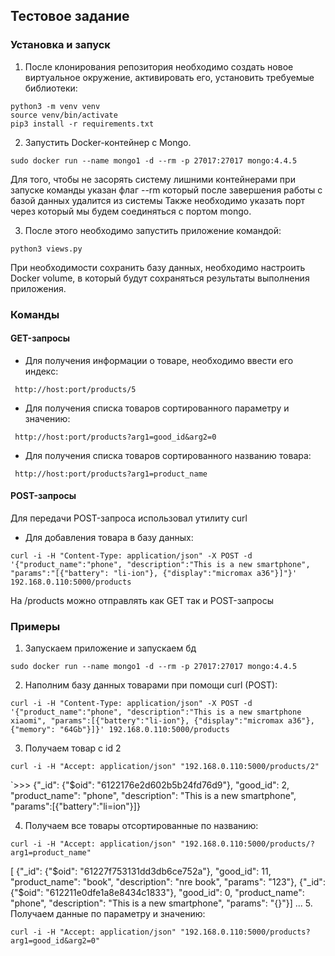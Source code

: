 ## Тестовое задание

### Установка и запуск

1. После клонирования репозитория необходимо создать новое виртуальное окружение, активировать его, установить требуемые библиотеки:
```
python3 -m venv venv
source venv/bin/activate
pip3 install -r requirements.txt 
```
2. Запустить Docker-контейнер с Mongo. 
```
sudo docker run --name mongo1 -d --rm -p 27017:27017 mongo:4.4.5
```
Для того, чтобы не засорять систему лишними контейнерами при запуске команды указан флаг --rm который после завершения работы с базой данных удалится из системы
Также необходимо указать порт через который мы будем соединяться с портом mongo.

3. После этого необходимо запустить приложение командой:
```
python3 views.py
```
При необходимости сохранить базу данных, необходимо настроить Docker volume, в который будут сохраняться результаты выполнения приложения.

### Команды
#### GET-запросы

- Для получения информации о товаре, необходимо ввести его индекс:
```
 http://host:port/products/5
```
- Для получения списка товаров сортированного параметру и значению:
```
 http://host:port/products?arg1=good_id&arg2=0
```
- Для получения списка товаров сортированного названию товара:
```
 http://host:port/products?arg1=product_name
```
#### POST-запросы
Для передачи POST-запроса использовал утилиту curl

- Для добавления товара в базу данных:
```
curl -i -H "Content-Type: application/json" -X POST -d '{"product_name":"phone", "description":"This is a new smartphone", "params":"[{"battery": "li-ion"}, {"display":"micromax a36"}]"}' 192.168.0.110:5000/products
```
На /products можно отправлять как GET так и POST-запросы

### Примеры

1. Запускаем приложение и запускаем бд
```
sudo docker run --name mongo1 -d --rm -p 27017:27017 mongo:4.4.5
```
2. Наполним базу данных товарами при помощи curl (POST):
```
curl -i -H "Content-Type: application/json" -X POST -d '{"product_name":"phone", "description":"This is a new smartphone xiaomi", "params":[{"battery":"li-ion"}, {"display":"micromax a36"}, {"memory": "64Gb"}]}' 192.168.0.110:5000/products
```
3. Получаем товар с id 2
```
curl -i -H "Accept: application/json" "192.168.0.110:5000/products/2"
```
`>>> {"_id": {"$oid": "6122176e2d602b5b24fd76d9"}, "good_id": 2, "product_name": "phone", "description": "This is a new smartphone", "params":[{"battery":"li=ion"}]}

4. Получаем все товары отсортированные по названию:
```
curl -i -H "Accept: application/json" "192.168.0.110:5000/products/?arg1=product_name"
```
[
{"_id": {"$oid": "61227f753131dd3db6ce752a"}, "good_id": 11, "product_name": "book", "description": "nre book", "params": "123"},
{"_id": {"$oid": "612211e0dfe1a8e8434c1833"}, "good_id": 0, "product_name": "phone", "description": "This is a new smartphone", "params": "{}"}]
...
5. Получаем данные по параметру и значению:
```
curl -i -H "Accept: application/json" "192.168.0.110:5000/products?arg1=good_id&arg2=0"
```
